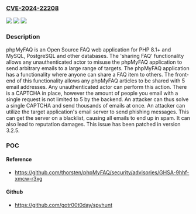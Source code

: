 ### [CVE-2024-22208](https://cve.mitre.org/cgi-bin/cvename.cgi?name=CVE-2024-22208)
![](https://img.shields.io/static/v1?label=Product&message=phpMyFAQ&color=blue)
![](https://img.shields.io/static/v1?label=Version&message=%3D%20%3C%203.2.5%20&color=brighgreen)
![](https://img.shields.io/static/v1?label=Vulnerability&message=CWE-863%3A%20Incorrect%20Authorization&color=brighgreen)

### Description

phpMyFAQ is an Open Source FAQ web application for PHP 8.1+ and MySQL, PostgreSQL and other databases. The 'sharing FAQ' functionality allows any unauthenticated actor to misuse the phpMyFAQ application to send arbitrary emails to a large range of targets. The phpMyFAQ application has a functionality where anyone can share a FAQ item to others. The front-end of this functionality allows any phpMyFAQ articles to be shared with 5 email addresses. Any unauthenticated actor can perform this action. There is a CAPTCHA in place, however the amount of people you email with a single request is not limited to 5 by the backend. An attacker can thus solve a single CAPTCHA and send thousands of emails at once. An attacker can utilize the target application's email server to send phishing messages. This can get the server on a blacklist, causing all emails to end up in spam. It can also lead to reputation damages. This issue has been patched in version 3.2.5.

### POC

#### Reference
- https://github.com/thorsten/phpMyFAQ/security/advisories/GHSA-9hhf-xmcw-r3xg

#### Github
- https://github.com/gotr00t0day/spyhunt

